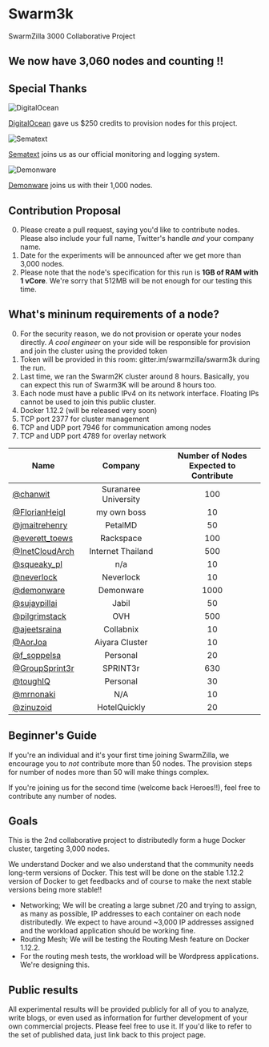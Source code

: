 # Swarm3k
SwarmZilla 3000 Collaborative Project

## We now have **3,060 nodes** and counting !!

## Special Thanks

![DigitalOcean](https://www.digitalocean.com/assets/media/logos-badges/DO_Logo_horizontal_blue-1fdb454a.png)

[DigitalOcean](http://digitalocean.com) gave us $250 credits to provision nodes for this project.

![Sematext](https://sematext.com/wp-content/uploads/2016/02/sematext-logo-250-45.png)

[Sematext](https://sematext.com) joins us as our official monitoring and logging system.

![Demonware](https://dl.dropboxusercontent.com/u/381580/demonware.png)

[Demonware](https://www.demonware.net) joins us with their 1,000 nodes.

## Contribution Proposal
  0. Please create a pull request, saying you'd like to contribute nodes.
  Please also include your full name, Twitter's handle *and* your company name.
  0. Date for the experiments will be announced after we get more than 3,000 nodes.
  0. Please note that the node's specification for this run is **1GB of RAM with 1 vCore**.
  We're sorry that 512MB will be not enough for our testing this time.
  
## What's mininum requirements of a node?
  0. For the security reason, we do not provision or operate your nodes directly. *A cool engineer* on your side will be responsible for provision and join the cluster using the provided token
  0. Token will be provided in this room: gitter.im/swarmzilla/swarm3k during the run.
  0. Last time, we ran the Swarm2K cluster around 8 hours. Basically, you can expect this run of Swarm3K will be around 8 hours too.
  0. Each node must have a public IPv4 on its network interface. Floating IPs cannot be used to join this public cluster.
  0. Docker 1.12.2 (will be released very soon)
  0. TCP port 2377 for cluster management
  0. TCP and UDP port 7946 for communication among nodes
  0. TCP and UDP port 4789 for overlay network

| Name          | Company       | Number of Nodes<br>Expected to Contribute |
| ------------- |:-------------:|:-----------------------------------------:|
| [@chanwit](https://twitter.com/chanwit) | Suranaree University | 100 |
| [@FlorianHeigl](https://twitter.com/FlorianHeigl1) | my own boss | 10 | 
| [@jmaitrehenry](https://twitter.com/jmaitrehenry) | PetalMD | 50 |
| [@everett_toews](https://twitter.com/everett_toews) | Rackspace | 100 |
| [@InetCloudArch](https://twitter.com/InetCloudArch) | Internet Thailand | 500 |
| [@squeaky_pl](https://twitter.com/squeaky_pl) | n/a | 10 |
| [@neverlock](https://twitter.com/neverlock) | Neverlock | 10 |
| [@demonware](https://twitter.com/demonware) | Demonware | 1000 |
| [@sujaypillai](https://twitter.com/sujaypillai) | Jabil | 50 |
| [@pilgrimstack](https://twitter.com/pilgrimstack) | OVH | 500 |
| [@ajeetsraina](https://twitter.com/ajeetsraina) | Collabnix | 10 |
| [@AorJoa](https://twitter.com/aorjoa) | Aiyara Cluster | 10
| [@f_soppelsa](https://twitter.com/f_soppelsa) | Personal | 20
| [@GroupSprint3r](https://twitter.com/GroupSprint3r) | SPRINT3r | 630
| [@toughIQ](https://twitter.com/toughiq) | Personal | 30
| [@mrnonaki](https://twitter.com/mrnonaki) | N/A | 10
| [@zinuzoid](https://twitter.com/zinuzoid) | HotelQuickly | 20

## Beginner's Guide
If you're an individual and it's your first time joining SwarmZilla, we encourage you to *not* contribute more than 50 nodes.
The provision steps for number of nodes more than 50 will make things complex.

If you're joining us for the second time (welcome back Heroes!!), feel free to contribute any number of nodes.

## Goals
This is the 2nd collaborative project to distributedly form a huge Docker cluster, targeting 3,000 nodes.

We understand Docker and we also understand that the community needs long-term versions of Docker. This test will be done on the stable 1.12.2 version of Docker to get feedbacks and of course to make the next stable versions being more stable!!

  * Networking; We will be creating a large subnet /20 and trying to assign, as many as possible, IP addresses to each container on each node distributedly. We expect to have around ~3,000 IP addresses assigned and the workload application should be working fine.
  * Routing Mesh; We will be testing the Routing Mesh feature on Docker 1.12.2.
  * For the routing mesh tests, the workload will be Wordpress applications. We're designing this.

## Public results
All experimental results will be provided publicly for all of you to analyze, write blogs,
or even used as information for further development of your own commercial projects. Please feel free to use it.
If you'd like to refer to the set of published data, just link back to this project page.
